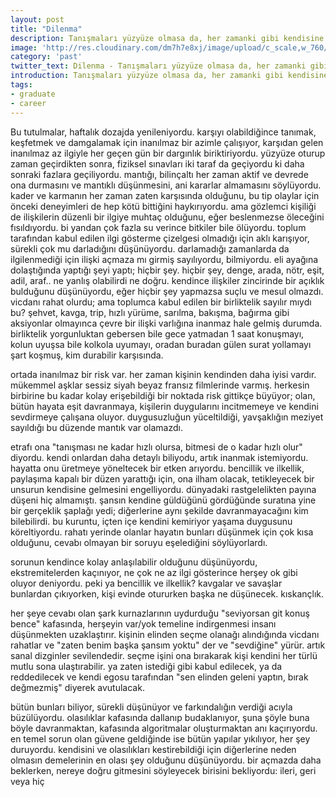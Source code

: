 ```yaml
---
layout: post
title: "Dilenma"
description: Tanışmaları yüzyüze olmasa da, her zamanki gibi kendisine azıcık ilgi gösteren birine hemen tutuldu.
image: 'http://res.cloudinary.com/dm7h7e8xj/image/upload/c_scale,w_760/v1504807365/now-you-see-me_wtv89q.jpg'
category: 'past'
twitter_text: Dilenma - Tanışmaları yüzyüze olmasa da, her zamanki gibi kendisine azıcık ilgi gösteren birine hemen tutuldu.
introduction: Tanışmaları yüzyüze olmasa da, her zamanki gibi kendisine azıcık ilgi gösteren birine hemen tutuldu.
tags:
- graduate
- career
---
```


 Bu tutulmalar, haftalık dozajda yenileniyordu. karşıyı olabildiğince tanımak, keşfetmek ve damgalamak için inanılmaz bir azimle çalışıyor, karşıdan gelen inanılmaz az ilgiyle her geçen gün bir dargınlık biriktiriyordu. yüzyüze oturup zaman geçirdikten sonra, fiziksel sınavları iki taraf da geçiyordu ki daha sonraki fazlara geçiliyordu. mantığı, bilinçaltı her zaman aktif ve devrede ona durmasını ve mantıklı düşünmesini, ani kararlar almamasını söylüyordu. kader ve karmanın her zaman zaten karşısında olduğunu, bu tip olaylar için önceki deneyimleri de hep kötü bittiğini haykırıyordu. ama gözlemci kişiliği de ilişkilerin düzenli bir ilgiye muhtaç olduğunu, eğer beslenmezse öleceğini fısıldıyordu. bi yandan çok fazla su verince bitkiler bile ölüyordu. toplum tarafından kabul edilen ilgi gösterme çizelgesi olmadığı için aklı karışıyor, sürekli çok mu darladığını düşünüyordu. darlamadığı zamanlarda da ilgilenmediği için ilişki açmaza mı girmiş sayılıyordu, bilmiyordu. eli ayağına dolaştığında yaptığı şeyi yaptı; hiçbir şey. hiçbir şey, denge, arada, nötr, eşit, adil, araf.. ne yanlış olabilirdi ne doğru. kendince ilişkiler zincirinde bir açıklık bulduğunu düşünüyordu, eğer hiçbir şey yapmazsa suçlu ve mesul olmazdı. vicdanı rahat olurdu; ama toplumca kabul edilen bir birliktelik sayılır mıydı bu? şehvet, kavga, trip, hızlı yürüme, sarılma, bakışma, bağırma gibi aksiyonlar olmayınca çevre bir ilişki varlığına inanmaz hale gelmiş durumda. birliktelik yorgunluktan gebersen bile gece yatmadan 1 saat konuşmayı, kolun uyuşsa bile kolkola uyumayı, oradan buradan gülen surat yollamayı şart koşmuş, kim durabilir karşısında.

ortada inanılmaz bir risk var. her zaman kişinin kendinden daha iyisi vardır. mükemmel aşklar sessiz siyah beyaz fransız filmlerinde varmış. herkesin birbirine bu kadar kolay erişebildiği bir noktada risk gittikçe büyüyor; olan, bütün hayata eşit davranmaya, kişilerin duygularını incitmemeye ve kendini sevdirmeye çalışana oluyor. duygusuzluğun yüceltildiği, yavşaklığın meziyet sayıldığı bu düzende mantık var olamazdı.

etrafı ona "tanışması ne kadar hızlı olursa, bitmesi de o kadar hızlı olur" diyordu. kendi onlardan daha detaylı biliyodu, artık inanmak istemiyordu. hayatta onu üretmeye yöneltecek bir etken arıyordu. bencillik ve ilkellik, paylaşıma kapalı bir düzen yarattığı için, ona ilham olacak, tetikleyecek bir unsurun kendisine gelmesini engelliyordu. dünyadaki rastgelelikten payına düşeni hiç almamıştı. şansın kendine güldüğünü gördüğünde suratına yine bir gerçeklik şaplağı yedi; diğerlerine aynı şekilde davranmayacağını kim bilebilirdi. bu kuruntu, içten içe kendini kemiriyor yaşama duygusunu köreltiyordu. rahatı yerinde olanlar hayatın bunları düşünmek için çok kısa olduğunu, cevabı olmayan bir soruyu eşelediğini söylüyorlardı.

sorunun kendince kolay anlaşılabilir olduğunu düşünüyordu, ekstremitelerden kaçınıyor, ne çok ne az ilgi gösterince herşey ok gibi oluyor deniyordu. peki ya bencillik ve ilkellik? kavgalar ve savaşlar bunlardan çıkıyorken, kişi evinde otururken başka ne düşünecek. kıskançlık.

her şeye cevabı olan şark kurnazlarının uydurduğu "seviyorsan git konuş bence" kafasında, herşeyin var/yok temeline indirgenmesi insanı düşünmekten uzaklaştırır. kişinin elinden seçme olanağı alındığında vicdanı rahatlar ve "zaten benim başka şansım yoktu" der ve "sevdiğine" yürür. artık sanal dizginler sevilendedir. seçme işini ona bırakarak kişi kendini her türlü mutlu sona ulaştırabilir. ya zaten istediği gibi kabul edilecek, ya da reddedilecek ve kendi egosu tarafından "sen elinden geleni yaptın, bırak değmezmiş" diyerek avutulacak.

bütün bunları biliyor, sürekli düşünüyor ve farkındalığın verdiği acıyla büzülüyordu. olasılıklar kafasında dallanıp budaklanıyor, şuna şöyle buna böyle davranmaktan, kafasında algoritmalar oluşturmaktan anı kaçırıyordu. en temel sorun olan güvene geldiğinde ise bütün yapılar yıkılıyor, her şey duruyordu. kendisini ve olasılıkları kestirebildiği için diğerlerine neden olmasın demelerinin en olası şey olduğunu düşünüyordu. bir açmazda daha beklerken, nereye doğru gitmesini söyleyecek birisini bekliyordu: ileri, geri veya hiç

